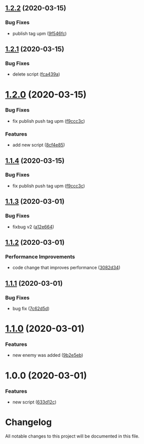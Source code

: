 ## [1.2.2](https://github.com/worldreaver/sample-semantic-release/compare/1.2.1...1.2.2) (2020-03-15)


### Bug Fixes

* publish tag upm ([9f546fc](https://github.com/worldreaver/sample-semantic-release/commit/9f546fc84369f116bf2f78ee0c57b5787046c937))

## [1.2.1](https://github.com/worldreaver/sample-semantic-release/compare/1.2.0...1.2.1) (2020-03-15)


### Bug Fixes

* delete script ([fca439a](https://github.com/worldreaver/sample-semantic-release/commit/fca439aa70b2ac7c5e4a488b9ab7ea160f08c8c0))

# [1.2.0](https://github.com/worldreaver/sample-semantic-release/compare/1.1.3...1.2.0) (2020-03-15)


### Bug Fixes

* fix publish push tag upm ([f9ccc3c](https://github.com/worldreaver/sample-semantic-release/commit/f9ccc3cac2000b1009383dca991c4db69d6a93ac))


### Features

* add new script ([8cf4e85](https://github.com/worldreaver/sample-semantic-release/commit/8cf4e85dbbb3d70fe4fdb591526cdde45ca4a14f))

## [1.1.4](https://github.com/worldreaver/sample-semantic-release/compare/1.1.3...1.1.4) (2020-03-15)


### Bug Fixes

* fix publish push tag upm ([f9ccc3c](https://github.com/worldreaver/sample-semantic-release/commit/f9ccc3cac2000b1009383dca991c4db69d6a93ac))

## [1.1.3](https://github.com/worldreaver/sample-semantic-release/compare/1.1.2...1.1.3) (2020-03-01)


### Bug Fixes

* fixbug v2 ([a12e664](https://github.com/worldreaver/sample-semantic-release/commit/a12e66472921664ad469efdcfeb20f3352875b58))

## [1.1.2](https://github.com/worldreaver/sample-semantic-release/compare/1.1.1...1.1.2) (2020-03-01)


### Performance Improvements

* code change that improves performance ([3082d34](https://github.com/worldreaver/sample-semantic-release/commit/3082d348987a0cfbd424cb1c51d7de33d62acdee))

## [1.1.1](https://github.com/worldreaver/sample-semantic-release/compare/1.1.0...1.1.1) (2020-03-01)


### Bug Fixes

* bug fix ([7c62d5d](https://github.com/worldreaver/sample-semantic-release/commit/7c62d5df65b1afeea2ff2d8249bd61cfd9eaf6c9))

# [1.1.0](https://github.com/worldreaver/sample-semantic-release/compare/1.0.0...1.1.0) (2020-03-01)


### Features

* new enemy was added ([9b2e5eb](https://github.com/worldreaver/sample-semantic-release/commit/9b2e5ebe78810f71cf5e65202cebe3c50ab47741))

# 1.0.0 (2020-03-01)


### Features

* new script ([633d12c](https://github.com/worldreaver/sample-semantic-release/commit/633d12cea7a8559e3d2367cc7075797dc13aa30c))

# Changelog
All notable changes to this project will be documented in this file.
